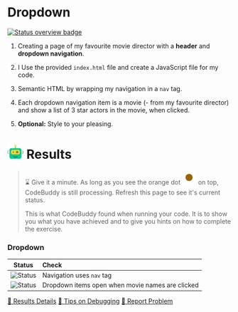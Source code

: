 # Dropdown
[![Status overview badge](../../blob/badges/.github/badges/main/badge.svg)](#-results)


1. Creating a page of my favourite movie director with a **header** and **dropdown navigation**.

2. I Use the provided `index.html` file and create a JavaScript file for my code.

3. Semantic HTML by wrapping my navigation in a `nav` tag.

4. Each dropdown navigation item is a movie (- from my favourite director) and show a list of 3 star actors in the movie, when clicked.

5. **Optional:** Style to your pleasing.

[//]: # (autograding info start)
# <img src="https://github.com/DCI-EdTech/autograding-setup/raw/main/assets/bot-large.svg" alt="" data-canonical-src="https://github.com/DCI-EdTech/autograding-setup/raw/main/assets/bot-large.svg" height="31" /> Results
> ⌛ Give it a minute. As long as you see the orange dot ![processing](https://raw.githubusercontent.com/DCI-EdTech/autograding-setup/main/assets/processing.svg) on top, CodeBuddy is still processing. Refresh this page to see it's current status.
>
> This is what CodeBuddy found when running your code. It is to show you what you have achieved and to give you hints on how to complete the exercise.


### Dropdown

|                 Status                  | Check                                                                                    |
| :-------------------------------------: | :--------------------------------------------------------------------------------------- |
| ![Status](../../blob/badges/.github/badges/main/status0.svg) | Navigation uses `nav` tag |
| ![Status](../../blob/badges/.github/badges/main/status1.svg) | Dropdown items open when movie names are clicked |



[🔬 Results Details](../../actions)
[🐞 Tips on Debugging](https://github.com/DCI-EdTech/autograding-setup/wiki/How-to-work-with-CodeBuddy)
[📢 Report Problem](https://docs.google.com/forms/d/e/1FAIpQLSfS8wPh6bCMTLF2wmjiE5_UhPiOEnubEwwPLN_M8zTCjx5qbg/viewform?usp=pp_url&entry.652569746=Browser-Dropdown)


[//]: # (autograding info end)